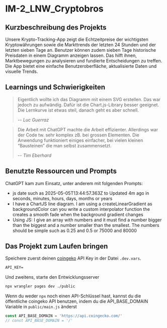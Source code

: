 # IM-2_LNW_Cryptobros

## Kurzbeschreibung des Projekts

Unsere Krypto-Tracking-App zeigt die Echtzeitpreise der wichtigsten Kryptowährungen sowie die Markttrends der letzten 24 Stunden und der letzten sieben Tage an. Benutzer können zudem sieben Tage historische Preisdaten in einem Diagramm anzeigen lassen. Das hilft ihnen, Marktbewegungen zu analysieren und fundierte Entscheidungen zu treffen. Die App bietet eine einfache Benutzeroberfläche, aktualisierte Daten und visuelle Trends.

## Learnings und Schwierigkeiten

> Eigentlich wollte ich das Diagramm mit einem SVG erstellen. Das war jedoch zu aufwändig. Dafür ist die Chart.js-Library besser geeignet. Die Lernkurve ist etwas steil, danach geht es aber schnell.
>
> -- <cite>Luc Guerraz</cite>

> Die Arbeit mit ChatGPT machte die Arbeit effizienter. Allerdings war der Code tw. sehr komplex zB. bei grossen Elementen. Die Anwendung funktioniert einiges einfacher, bei vielen kleinen “Bausteinen” die man selbst zusammensetzt.
>
> -- <cite>Tim Eberhard</cite>

## Benutzte Ressourcen und Prompts

ChatGPT kam zum Einsatz, unter anderem mit folgenden Prompts:

- js date such as 2025-05-05T13:44:57.363Z to Updated 4m ago in seconds, minutes, hours, days, months or years
- I have a ChartJS line diagram. I am using a createLinearGradient as backgroundColor can you write a custom interpolator function the creates a smooth fade when the background gradient changes
- Using JS: I give an array with numbers and it must find a number bigger than the biggest and a number smaller than the smallest. The numbers should be simple such as 0.25 and 0.5 or 75000 and 80000
  
## Das Projekt zum Laufen bringen

Speichere zuerst deinen [coingeko](https://www.coingecko.com/en/api) API Key in der Datei `.dev.vars`.

```txt
API_KEY=
```

Und zweitens, starte den Entwicklungsserver

```bash
npx wrangler pages dev ./public
```

Wenn du weder `npx` noch einen API-Schlüssel hast, kannst du die öffentliche coingeko API benutzen, indem du die API_BASE_DOMAIN Variable in `public/main.js` änderst

```js
const API_BASE_DOMAIN = 'https://api.coingecko.com/'
// const API_BASE_DOMAIN = '/'
```